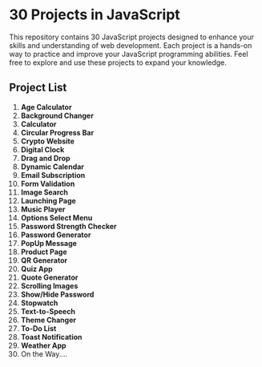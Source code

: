 # 30 Projects in JavaScript

This repository contains 30 JavaScript projects designed to enhance your skills and understanding of web development. Each project is a hands-on way to practice and improve your JavaScript programming abilities. Feel free to explore and use these projects to expand your knowledge.

## Project List

1. **Age Calculator**
2. **Background Changer**
3. **Calculator**
4. **Circular Progress Bar**
5. **Crypto Website**
6. **Digital Clock**
7. **Drag and Drop**
8. **Dynamic Calendar**
9. **Email Subscription**
10. **Form Validation**
11. **Image Search**
12. **Launching Page**
13. **Music Player**
14. **Options Select Menu**
15. **Password Strength Checker**
16. **Password Generator**
17. **PopUp Message**
18. **Product Page**
19. **QR Generator**
20. **Quiz App**
21. **Quote Generator**
22. **Scrolling Images**
23. **Show/Hide Password**
24. **Stopwatch**
25. **Text-to-Speech**
26. **Theme Changer**
27. **To-Do List**
28. **Toast Notification**
29. **Weather App**
30. On the Way....



